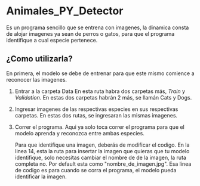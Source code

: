 # Animales_PY_Detector

 Es un programa sencillo que se entrena con imagenes, la dinamica consta de alojar imagenes ya sean de perros o gatos, para que el programa identifique a cual especie pertenece.

 ## ¿Como utilizarla?
 En primera, el modelo se debe de entrenar para que este mismo comience a reconocer las imagenes.

1. Entrar a la carpeta Data
   En esta ruta habra dos carpetas más, *Train* y *Validation*.
   En estas dos carpetas habrán 2 más, se llamán Cats y Dogs.
2. Ingresar imagenes de las respectivas especies en sus respectivas carpetas.
   En estas dos rutas, se ingresaran las mismas imagenes.
3. Correr el programa.
   Aqui ya solo toca correr el programa para que el modelo aprenda y reconozca entre ambas especies.

   Para que identifique una imagen, deberás de modificar el codigo.
   En la linea 14, esta la ruta para insertar la imagen que quieras que tu modelo identifique, solo 
   necesitas cambiar el nombre de de la imagen, la ruta completa no. Por default esta como 
   "nombre_de_imagen.jpg".
   Esa linea de codigo es para cuando se corra el programa, el modelo pueda identificar la imagen.

   

   
 
